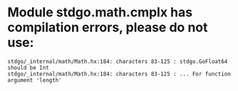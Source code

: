 # Module stdgo.math.cmplx has compilation errors, please do not use:
```
stdgo/_internal/math/Math.hx:184: characters 83-125 : stdgo.GoFloat64 should be Int
stdgo/_internal/math/Math.hx:184: characters 83-125 : ... For function argument 'length'

```

